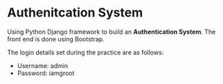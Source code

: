 # Authenitcation System

Using Python Django framework to build an **Authentication System**.
The front end is done using Bootstrap.

The login details set during the practice are as follows:
* Username: admin
* Password: iamgroot

